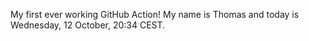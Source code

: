 My first ever working GitHub Action!
My name is Thomas and today is Wednesday, 12 October, 20:34 CEST. 

